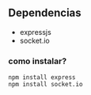 ## Dependencias

- expressjs
- socket.io

### como instalar?
```
npm install express
npm install socket.io
```
